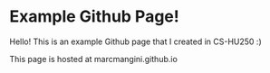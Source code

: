 # Example Github Page!

Hello! This is an example Github page that I created in CS-HU250 :)

This page is hosted at marcmangini.github.io
